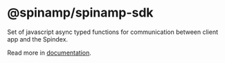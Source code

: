 # @spinamp/spinamp-sdk

Set of javascript async typed functions for communication between client app and the Spindex.

Read more in [documentation](https://spinamp.gitbook.io/spinamp-sdk/).
